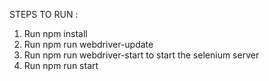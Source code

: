 STEPS TO RUN :

1. Run npm install
2. Run npm run webdriver-update
3. Run npm run webdriver-start to start the selenium server
4. Run npm run start
